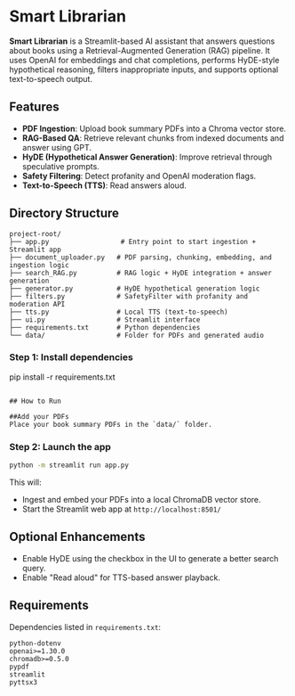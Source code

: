 # Smart Librarian

**Smart Librarian** is a Streamlit-based AI assistant that answers questions about books using a Retrieval-Augmented Generation (RAG) pipeline. It uses OpenAI for embeddings and chat completions, performs HyDE-style hypothetical reasoning, filters inappropriate inputs, and supports optional text-to-speech output.


## Features

- **PDF Ingestion**: Upload book summary PDFs into a Chroma vector store.
- **RAG-Based QA**: Retrieve relevant chunks from indexed documents and answer using GPT.
- **HyDE (Hypothetical Answer Generation)**: Improve retrieval through speculative prompts.
- **Safety Filtering**: Detect profanity and OpenAI moderation flags.
- **Text-to-Speech (TTS)**: Read answers aloud.


## Directory Structure

```
project-root/
├── app.py                  # Entry point to start ingestion + Streamlit app
├── document_uploader.py   # PDF parsing, chunking, embedding, and ingestion logic
├── search_RAG.py          # RAG logic + HyDE integration + answer generation
├── generator.py           # HyDE hypothetical generation logic
├── filters.py             # SafetyFilter with profanity and moderation API
├── tts.py                 # Local TTS (text-to-speech)
├── ui.py                  # Streamlit interface
├── requirements.txt       # Python dependencies
└── data/                  # Folder for PDFs and generated audio
```

### Step 1: Install dependencies
pip install -r requirements.txt
```

## How to Run

##Add your PDFs
Place your book summary PDFs in the `data/` folder.
```

### Step 2: Launch the app
```bash
python -m streamlit run app.py
```
This will:
- Ingest and embed your PDFs into a local ChromaDB vector store.
- Start the Streamlit web app at `http://localhost:8501/`


## Optional Enhancements
- Enable HyDE using the checkbox in the UI to generate a better search query.
- Enable "Read aloud" for TTS-based answer playback.


## Requirements
Dependencies listed in `requirements.txt`:
```text
python-dotenv
openai>=1.30.0
chromadb>=0.5.0
pypdf
streamlit
pyttsx3
```


